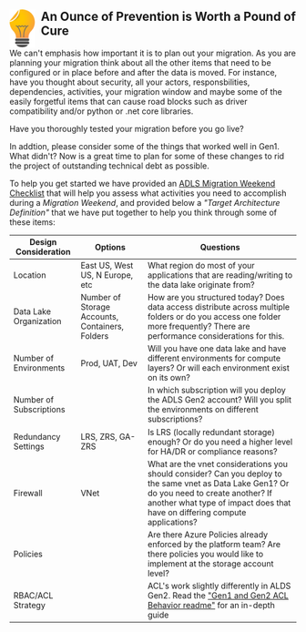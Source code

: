 ## <img src="../Assets/images/Asset268.png" alt="ADLS Migrations - Plan and Test" style="float: left; margin-right: 10px;" width="45px" />An Ounce of Prevention is Worth a Pound of Cure

We can't emphasis how important it is to plan out your migration. As you are planning your migration think about all the other items that need to be configured or in place before and after the data is moved. For instance, have you thought about security, all your actors, responsbilities, dependencies, activities, your migration window and maybe some of the easily forgetful items that can cause road blocks such as driver compatibility and/or python or .net core libraries.

Have you thoroughly tested your migration before you go live? 

In addtion, please consider some of the things that worked well in Gen1. What didn't? Now is a great time to plan for some of these changes to rid the project of outstanding technical debt as possible. 

To help you get started we have provided an [ADLS Migration Weekend Checklist](https://github.com/Azure/fta-adlsgen1togen2migration/blob/main/2-Plan/ADLSMigrationWeekendChecklist.md) that will help you assess what activities you need to accomplish during a *Migration Weekend*, and provided below a *"Target Architecture Definition"* that we have put together to help you think through some of these items:


|Design Consideration  |Options  |Questions  |
|---------|---------|---------|
|Location               |East US, West US, N Europe, etc                  | What region do most of your applications that are reading/writing to the data lake originate from?                         |
|Data Lake Organization  |Number of Storage Accounts, Containers, Folders | How are you structured today? Does data access distribute across multiple folders or do you access one folder more frequently? There are performance considerations for this. |
|Number of Environments  | Prod, UAT, Dev                                 | Will you have one data lake and have different environments for compute layers? Or will each environment exist on its own? |
|Number of Subscriptions |                                                | In which subscription will you deploy the ADLS Gen2 account? Will you split the environments on different subscriptions?   |
|Redundancy Settings     |LRS, ZRS, GA-ZRS                                | Is LRS (locally redundant storage) enough? Or do you need a higher level for HA/DR or compliance reasons?                  |
|Firewall                | VNet                                           | What are the vnet considerations you should consider? Can you deploy to the same vnet as Data Lake Gen1? Or do you need to create another? If another what type of impact does that have on differing compute applications?           |
|Policies                |                                                | Are there Azure Policies already enforced by the platform team? Are there policies you would like to implement at the storage account level?         |
|RBAC/ACL Strategy       |                                                | ACL's work slightly differently in ALDS Gen2. Read the ["Gen1 and Gen2 ACL Behavior readme"](https://github.com/Azure/fta-adlsgen1togen2migration/tree/main/1-Assess/ADLS%20Gen1%20and%20Gen2%20ACL%20Behavior) for an in-depth guide |